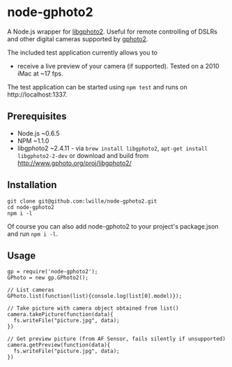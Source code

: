 # node-gphoto2
A Node.js wrapper for [libgphoto2](http://www.gphoto.org). Useful for remote controlling of DSLRs and other digital cameras supported by [gphoto2](http://www.gphoto.org).

The included test application currently allows you to

* receive a live preview of your camera (if supported). Tested on a 2010 iMac at ~17 fps.

The test application can be started using ``npm test`` and runs on http://localhost:1337.

## Prerequisites
* Node.js ~0.6.5
* NPM ~1.1.0
* libgphoto2 ~2.4.11 - via ``brew install libgphoto2``, ``apt-get install libgphoto2-2-dev`` or download and build from http://www.gphoto.org/proj/libgphoto2/

## Installation
    git clone git@github.com:lwille/node-gphoto2.git
    cd node-gphoto2
    npm i -l
Of course you can also add node-gphoto2 to your project's package.json and run ``npm i -l``.

## Usage
    gp = require('node-gphoto2');
    GPhoto = new gp.GPhoto2();
    
    // List cameras
    GPhoto.list(function(list){console.log(list[0].model)});
    
    // Take picture with camera object obtained from list()
    camera.takePicture(function(data){
      fs.writeFile("picture.jpg", data);
    })
    
    // Get preview picture (from AF Sensor, fails silently if unsupported)
    camera.getPreview(function(data){
      fs.writeFile("picture.jpg", data);
    })